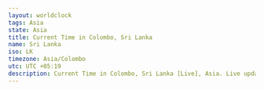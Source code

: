 ```yaml
---
layout: worldclock
tags: Asia
state: Asia
title: Current Time in Colombo, Sri Lanka
name: Sri Lanka
iso: LK
timezone: Asia/Colombo
utc: UTC +05:19
description: Current Time in Colombo, Sri Lanka [Live], Asia. Live update now time in Colombo, timezone Asia/Colombo, UTC +05:19, Country ISO code & Current Local Time.
---
```


